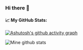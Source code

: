 ### Hi there 👋

<!--
**milanhirapra/milanhirapra** is a ✨ _special_ ✨ repository because its `README.md` (this file) appears on your GitHub profile.

Here are some ideas to get you started:

- 🔭 I’m currently working on ...
- 🌱 I’m currently learning ...
- 👯 I’m looking to collaborate on ...
- 🤔 I’m looking for help with ...
- 💬 Ask me about ...
- 📫 How to reach me: ...
- 😄 Pronouns: ...
- ⚡ Fun fact: ...


![Mine github stats](https://github-readme-stats.vercel.app/api?username=milanhirapra&include_all_commits=true&count_private=true&show_icons=true&theme=synthwave&layout=default&hide=stars,contribs)
-->

#### 📈 My GitHub Stats:
[![Ashutosh's github activity graph](https://activity-graph.herokuapp.com/graph?username=milanhirapra&theme=gotham&hide_border=true)](https://github.com/milanhirapra/github-readme-activity-graph)

![Mine github stats](https://github-readme-stats.vercel.app/api?username=milanhirapra&include_all_commits=true&count_private=true&show_icons=true&theme=synthwave&layout=default&hide=stars,contribs)

